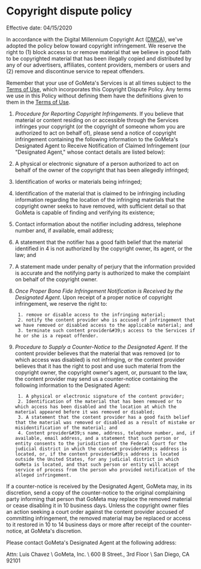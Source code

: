 # Copyright dispute policy

Effective date: 04/15/2020

In accordance with the Digital Millennium Copyright Act ([DMCA](https://www.copyright.gov/legislation/dmca.pdf)), we&#39;ve adopted the policy below toward copyright infringement. We reserve the right to (1) block access to or remove material that we believe in good faith to be copyrighted material that has been illegally copied and distributed by any of our advertisers, affiliates, content providers, members or users and (2) remove and discontinue service to repeat offenders.

Remember that your use of GoMeta&#39;s Services is at all times subject to the [Terms of Use](https://withkoji.com/resources/terms), which incorporates this Copyright Dispute Policy. Any terms we use in this Policy without defining them have the definitions given to them in the [Terms of Use](https://withkoji.com/resources/terms).

1. _Procedure for Reporting Copyright Infringements_. If you believe that material or content residing on or accessible through the Services infringes your copyright (or the copyright of someone whom you are authorized to act on behalf of), please send a notice of copyright infringement containing the following information to the GoMeta&#39;s Designated Agent to Receive Notification of Claimed Infringement (our &quot;Designated Agent,&quot; whose contact details are listed below):
2. A physical or electronic signature of a person authorized to act on behalf of the owner of the copyright that has been allegedly infringed;
3. Identification of works or materials being infringed;
4. Identification of the material that is claimed to be infringing including information regarding the location of the infringing materials that the copyright owner seeks to have removed, with sufficient detail so that GoMeta is capable of finding and verifying its existence;
5. Contact information about the notifier including address, telephone number and, if available, email address;
6. A statement that the notifier has a good faith belief that the material identified in 4 is not authorized by the copyright owner, its agent, or the law; and
7. A statement made under penalty of perjury that the information provided is accurate and the notifying party is authorized to make the complaint on behalf of the copyright owner.
8. _Once Proper Bona Fide Infringement Notification is Received by the Designated Agent_. Upon receipt of a proper notice of copyright infringement, we reserve the right to:

        1. remove or disable access to the infringing material;
        2. notify the content provider who is accused of infringement that we have removed or disabled access to the applicable material; and
        3. terminate such content provider&#39;s access to the Services if he or she is a repeat offender.

1. _Procedure to Supply a Counter-Notice to the Designated Agent_. If the content provider believes that the material that was removed (or to which access was disabled) is not infringing, or the content provider believes that it has the right to post and use such material from the copyright owner, the copyright owner&#39;s agent, or, pursuant to the law, the content provider may send us a counter-notice containing the following information to the Designated Agent:

        1. A physical or electronic signature of the content provider;
        2. Identification of the material that has been removed or to which access has been disabled and the location at which the material appeared before it was removed or disabled;
        3. A statement that the content provider has a good faith belief that the material was removed or disabled as a result of mistake or misidentification of the material; and
        4. Content provider&#39;s name, address, telephone number, and, if available, email address, and a statement that such person or entity consents to the jurisdiction of the Federal Court for the judicial district in which the content provider&#39;s address is located, or, if the content provider&#39;s address is located outside the United States, for any judicial district in which GoMeta is located, and that such person or entity will accept service of process from the person who provided notification of the alleged infringement.

If a counter-notice is received by the Designated Agent, GoMeta may, in its discretion, send a copy of the counter-notice to the original complaining party informing that person that GoMeta may replace the removed material or cease disabling it in 10 business days. Unless the copyright owner files an action seeking a court order against the content provider accused of committing infringement, the removed material may be replaced or access to it restored in 10 to 14 business days or more after receipt of the counter-notice, at GoMeta&#39;s discretion.

Please contact GoMeta&#39;s Designated Agent at the following address:

Attn: Luis Chavez \ GoMeta, Inc. \ 600 B Street., 3rd Floor \ San Diego, CA 92101
